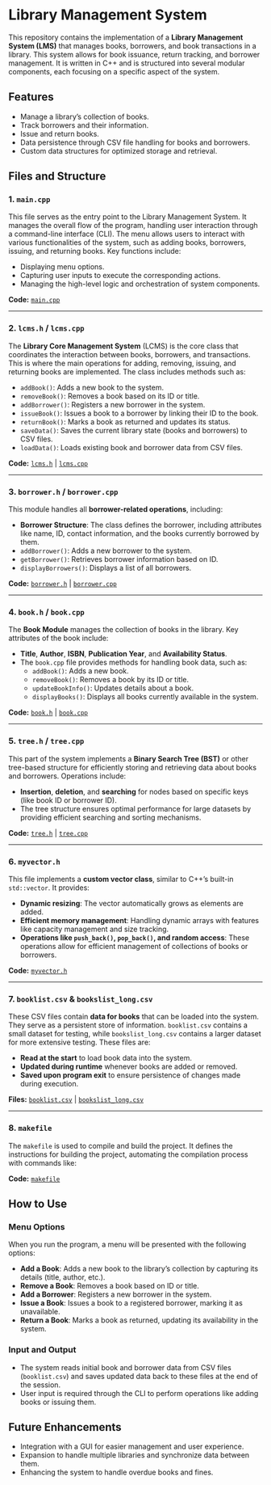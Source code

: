 # Library Management System

This repository contains the implementation of a **Library Management System (LMS)** that manages books, borrowers, and book transactions in a library. This system allows for book issuance, return tracking, and borrower management. It is written in C++ and is structured into several modular components, each focusing on a specific aspect of the system.

## Features

- Manage a library’s collection of books.
- Track borrowers and their information.
- Issue and return books.
- Data persistence through CSV file handling for books and borrowers.
- Custom data structures for optimized storage and retrieval.

## Files and Structure

### 1. `main.cpp`
This file serves as the entry point to the Library Management System. It manages the overall flow of the program, handling user interaction through a command-line interface (CLI). The menu allows users to interact with various functionalities of the system, such as adding books, borrowers, issuing, and returning books. Key functions include:

- Displaying menu options.
- Capturing user inputs to execute the corresponding actions.
- Managing the high-level logic and orchestration of system components.

**Code:** [`main.cpp`](./main.cpp)

---

### 2. `lcms.h` / `lcms.cpp`
The **Library Core Management System** (LCMS) is the core class that coordinates the interaction between books, borrowers, and transactions. This is where the main operations for adding, removing, issuing, and returning books are implemented. The class includes methods such as:

- `addBook()`: Adds a new book to the system.
- `removeBook()`: Removes a book based on its ID or title.
- `addBorrower()`: Registers a new borrower in the system.
- `issueBook()`: Issues a book to a borrower by linking their ID to the book.
- `returnBook()`: Marks a book as returned and updates its status.
- `saveData()`: Saves the current library state (books and borrowers) to CSV files.
- `loadData()`: Loads existing book and borrower data from CSV files.

**Code:** [`lcms.h`](./lcms.h) | [`lcms.cpp`](./lcms.cpp)

---

### 3. `borrower.h` / `borrower.cpp`
This module handles all **borrower-related operations**, including:

- **Borrower Structure**: The class defines the borrower, including attributes like name, ID, contact information, and the books currently borrowed by them.
- `addBorrower()`: Adds a new borrower to the system.
- `getBorrower()`: Retrieves borrower information based on ID.
- `displayBorrowers()`: Displays a list of all borrowers.

**Code:** [`borrower.h`](./borrower.h) | [`borrower.cpp`](./borrower.cpp)

---

### 4. `book.h` / `book.cpp`
The **Book Module** manages the collection of books in the library. Key attributes of the book include:

- **Title**, **Author**, **ISBN**, **Publication Year**, and **Availability Status**.
- The `book.cpp` file provides methods for handling book data, such as:
  - `addBook()`: Adds a new book.
  - `removeBook()`: Removes a book by its ID or title.
  - `updateBookInfo()`: Updates details about a book.
  - `displayBooks()`: Displays all books currently available in the system.

**Code:** [`book.h`](./book.h) | [`book.cpp`](./book.cpp)

---

### 5. `tree.h` / `tree.cpp`
This part of the system implements a **Binary Search Tree (BST)** or other tree-based structure for efficiently storing and retrieving data about books and borrowers. Operations include:

- **Insertion**, **deletion**, and **searching** for nodes based on specific keys (like book ID or borrower ID).
- The tree structure ensures optimal performance for large datasets by providing efficient searching and sorting mechanisms.

**Code:** [`tree.h`](./tree.h) | [`tree.cpp`](./tree.cpp)

---

### 6. `myvector.h`
This file implements a **custom vector class**, similar to C++’s built-in `std::vector`. It provides:

- **Dynamic resizing**: The vector automatically grows as elements are added.
- **Efficient memory management**: Handling dynamic arrays with features like capacity management and size tracking.
- **Operations like `push_back()`, `pop_back()`, and random access**: These operations allow for efficient management of collections of books or borrowers.

**Code:** [`myvector.h`](./myvector.h)

---

### 7. `booklist.csv` & `bookslist_long.csv`
These CSV files contain **data for books** that can be loaded into the system. They serve as a persistent store of information. `booklist.csv` contains a small dataset for testing, while `bookslist_long.csv` contains a larger dataset for more extensive testing. These files are:

- **Read at the start** to load book data into the system.
- **Updated during runtime** whenever books are added or removed.
- **Saved upon program exit** to ensure persistence of changes made during execution.

**Files:** [`booklist.csv`](./booklist.csv) | [`bookslist_long.csv`](./bookslist_long.csv)

---

### 8. `makefile`
The `makefile` is used to compile and build the project. It defines the instructions for building the project, automating the compilation process with commands like:


**Code:** [`makefile`](./makefile)



## How to Use

### Menu Options
When you run the program, a menu will be presented with the following options:

- **Add a Book**: Adds a new book to the library’s collection by capturing its details (title, author, etc.).
- **Remove a Book**: Removes a book based on ID or title.
- **Add a Borrower**: Registers a new borrower in the system.
- **Issue a Book**: Issues a book to a registered borrower, marking it as unavailable.
- **Return a Book**: Marks a book as returned, updating its availability in the system.

### Input and Output
- The system reads initial book and borrower data from CSV files (`booklist.csv`) and saves updated data back to these files at the end of the session.
- User input is required through the CLI to perform operations like adding books or issuing them.

## Future Enhancements

- Integration with a GUI for easier management and user experience.
- Expansion to handle multiple libraries and synchronize data between them.
- Enhancing the system to handle overdue books and fines.


```bash

